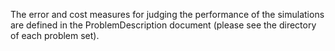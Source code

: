 The error and cost measures for judging the performance of the simulations are defined in the ProblemDescription document (please see the directory of each problem set).
